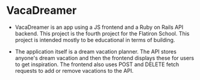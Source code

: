 # VacaDreamer

- VacaDreamer is an app using a JS frontend and a Ruby on Rails API backend. This project is the fourth project for the Flatiron School. This project is intended mostly to be educational in terms of building.

- The application itself is a dream vacation planner. The API stores anyone's dream vacation and then the frontend displays these for users to get inspiration. The frontend also uses POST and DELETE fetch requests to add or remove vacations to the API.